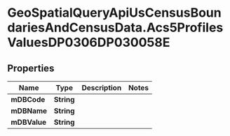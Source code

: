 # GeoSpatialQueryApiUsCensusBoundariesAndCensusData.Acs5ProfilesValuesDP0306DP030058E

## Properties

Name | Type | Description | Notes
------------ | ------------- | ------------- | -------------
**mDBCode** | **String** |  | 
**mDBName** | **String** |  | 
**mDBValue** | **String** |  | 


